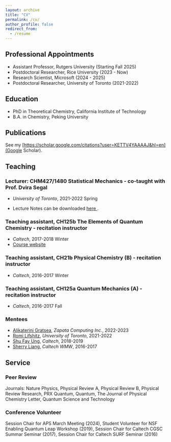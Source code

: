 ```yaml
---
layout: archive
title: "CV"
permalink: /cv/
author_profile: false
redirect_from:
  - /resume
---
```


<!-- The latest CV can be downloaded <a href="../files/Sun-CV-2025.pdf">here</a>. -->
## Professional Appointments

- Assistant Professor, Rutgers University (Starting Fall 2025)
- Postdoctoral Researcher, Rice University (2023 - Now)
- Research Scientist, Microsoft (2024 - 2025)
- Postdoctoral Researcher, University of Toronto (2021-2022)

## Education
- PhD in Theoretical Chemistry, California Institute of Technology 
- B.A. in Chemistry, Peking University

## Publications
See my [https://scholar.google.com/citations?user=KETTV4YAAAAJ&hl=en](Google Scholar).

## Teaching 
 
### Lecturer: CHM427/1480 Statistical Mechanics - co-taught with Prof. Dvira Segal

 - *University of Toronto*, 2021-2022 Spring

 - Lecture Notes can be downloaded <a href="../files/CHM427_statistical_mechanics.pdf"> here </a>.



### Teaching assistant, CH125b The Elements of Quantum Chemistry - recitation instructor 

 - *Caltech*, 2017-2018 Winter
 - <a href="https://sites.google.com/view/caltech-ch125b/home"> Course website </a>

### Teaching assistant, CH21b Physical Chemistry (B) - recitation instructor 

 - *Caltech*, 2016-2017 Winter

### Teaching assistant, CH125a Quantum Mechanics (A) - recitation instructor 

 - *Caltech*, 2016-2017 Fall 

<!-- ### Quantum Chemistry (graduate level)

 - *Peking University*, 2014-2015 Spring -->


### Mentees

* <a href="https://www.linkedin.com/in/katerina-gratsea-a42793139/?originalSubdomain=es">Alikaterini Gratsea</a>, *Zapata Computing Inc.*, 2022-2023
* <a href="https://scholar.google.com/citations?user=z9fPNkAAAAAJ&hl=en">Romi Lifshitz</a>, *University of Toronto*, 2021-2022
* <a href="https://www.linkedin.com/in/shufayung/">Shu Fay Ung</a>, *Caltech*, 2018-2019
* <a href="https://www.linkedin.com/in/sherry-liang-736130125/">Sherry Liang</a>, *Caltech WMW*, 2016-2017

## Service
### Peer Review
Journals: Nature Physics, Physical Review A, Physical Review B, Physical Review Research, PRX Quantum, Quantum, The Journal of Physical Chemistry Letter, Quantum Science and Technology

### Conference Volunteer 
Session Chair for APS March Meeting (2024), Student Volunteer for NSF Enabling Quantum Leap
Workshop (2019), Session Chair for Caltech CGSC Summar Seminar (2017), Session Chair for Caltech
SURF Seminar (2016)
